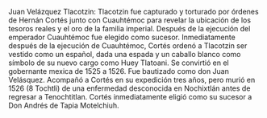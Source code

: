 Juan Velázquez Tlacotzin: Tlacotzin fue capturado y torturado por órdenes de Hernán Cortés junto con Cuauhtémoc para revelar la ubicación de los tesoros reales y el oro de la familia imperial. Después de la ejecución del emperador Cuauhtémoc fue elegido como sucesor. Inmediatamente después de la ejecución de Cuauhtémoc, Cortés ordenó a Tlacotzin ser vestido como un español, dada una espada y un caballo blanco como símbolo de su nuevo cargo como Huey Tlatoani. Se convirtió en el gobernante mexica de 1525 a 1526. Fue bautizado como don Juan Velásquez. Acompañó a Cortés en su expedición tres años, pero murió en 1526 (8 Tochtli) de una enfermedad desconocida en Nochixtlán antes de regresar a Tenochtitlan. Cortés inmediatamente eligió como su sucesor a Don Andrés de Tapia Motelchiuh.
